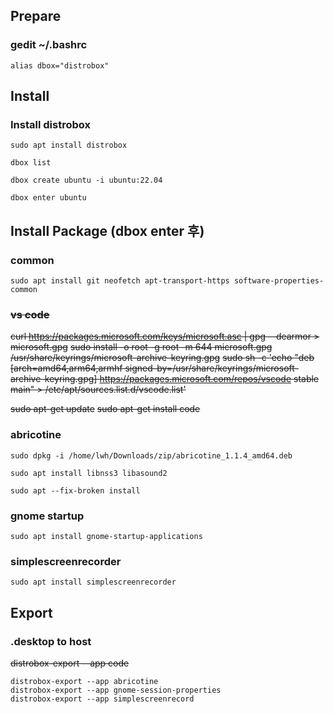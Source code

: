 ## Prepare

### gedit ~/.bashrc
```
alias dbox="distrobox"
```

## Install 

### Install distrobox
```
sudo apt install distrobox

dbox list

dbox create ubuntu -i ubuntu:22.04

dbox enter ubuntu
```

## Install Package (dbox enter 후)

### common 
```
sudo apt install git neofetch apt-transport-https software-properties-common
```

### ~~vs code~~
~~curl https://packages.microsoft.com/keys/microsoft.asc | gpg --dearmor > microsoft.gpg~~
~~sudo install -o root -g root -m 644 microsoft.gpg /usr/share/keyrings/microsoft-archive-keyring.gpg~~
~~sudo sh -c 'echo "deb [arch=amd64,arm64,armhf signed-by=/usr/share/keyrings/microsoft-archive-keyring.gpg] https://packages.microsoft.com/repos/vscode stable main" > /etc/apt/sources.list.d/vscode.list'~~

~~sudo apt-get update~~
~~sudo apt-get install code~~

### abricotine
```
sudo dpkg -i /home/lwh/Downloads/zip/abricotine_1.1.4_amd64.deb

sudo apt install libnss3 libasound2

sudo apt --fix-broken install
```


### gnome startup
```
sudo apt install gnome-startup-applications
```

### simplescreenrecorder
```
sudo apt install simplescreenrecorder
```

## Export
### .desktop to host 
~~distrobox-export --app code~~
```
distrobox-export --app abricotine
distrobox-export --app gnome-session-properties
distrobox-export --app simplescreenrecord
```